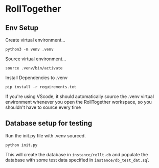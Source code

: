 # RollTogether
## Env Setup
  Create virtual environment...

    python3 -m venv .venv

  Source virtual environment... 

    source .venv/bin/activate

  Install Dependencies to .venv
    
    pip install -r requirements.txt

  If you're using VScode, it should automatically source the .venv virtual environment whenever you open the RollTogether workspace, so you shouldn't have to source every time

## Database setup for testing
  Run the init.py file with .venv sourced.

    python init.py

  This will create the database in `instance/rollt.db` and populate the database with some test data specified in `instance/db_test_dat.sql`

